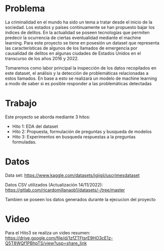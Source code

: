 # Problema 
La criminalidad en el mundo ha sido un tema a tratar desde el inicio de la sociedad. Los estados y países continuamente se han propuesto bajar los índices de delitos. En la actualidad se poseen tecnologías que permiten predecir la ocurrencia de ciertas eventualidad mediante el machine learning. 
Para este proyecto  se tiene en posesión un dataset que representa las características de algunos de los llamados de emergencia por causalidad de delitos en algunas ciudades de Estados Unidos en el transcurso de los años 2016 y 2022.

Tomaremos como labor principal la inspección de los datos recopilados en este dataset, el análisis  y la detección de problemáticas relacionadas a estos llamados. En base a esto se realizará un modelo de machine learning a modo de saber si es posible responder a las problemáticas detectadas


# Trabajo

Este proyecto se aborda mediante 3 hitos:
- Hito 1: EDA del dataset
- Hito 2: Propuesta, formulación de preguntas y busqueda de modelos
- Hito 3: Experimentos en busqueda respuestas a la preguntas formuladas.

# Datos
Data set: https://www.kaggle.com/datasets/jgiigii/uscrimesdataset

Datos CSV utilizados (Actualización 14/11/2022): https://gitlab.com/ricardomillanaob1/datasets/-/tree/master

Tambien se poseen los datos generados durante la ejecucion del proyecto

# Video
Para el Hito3 se realiza un video resumen: https://drive.google.com/file/d/1zfZTFtsrE9HO3cE1z-Q5T8WQf1PBhpTS/view?usp=share_link
